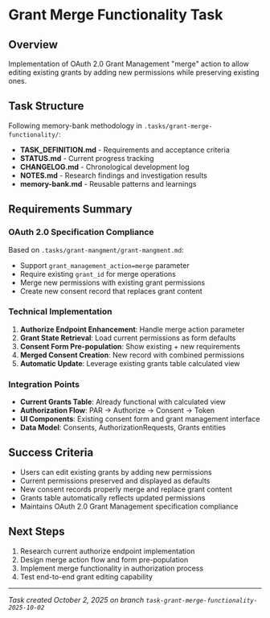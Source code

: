 # Grant Merge Functionality Task

## Overview
Implementation of OAuth 2.0 Grant Management "merge" action to allow editing existing grants by adding new permissions while preserving existing ones.

## Task Structure
Following memory-bank methodology in `.tasks/grant-merge-functionality/`:
- **TASK_DEFINITION.md** - Requirements and acceptance criteria
- **STATUS.md** - Current progress tracking  
- **CHANGELOG.md** - Chronological development log
- **NOTES.md** - Research findings and investigation results
- **memory-bank.md** - Reusable patterns and learnings

## Requirements Summary

### OAuth 2.0 Specification Compliance
Based on `.tasks/grant-mangment/grant-mangment.md`:
- Support `grant_management_action=merge` parameter
- Require existing `grant_id` for merge operations
- Merge new permissions with existing grant permissions
- Create new consent record that replaces grant content

### Technical Implementation
1. **Authorize Endpoint Enhancement**: Handle merge action parameter
2. **Grant State Retrieval**: Load current permissions as form defaults
3. **Consent Form Pre-population**: Show existing + new requirements  
4. **Merged Consent Creation**: New record with combined permissions
5. **Automatic Update**: Leverage existing grants table calculated view

### Integration Points
- **Current Grants Table**: Already functional with calculated view
- **Authorization Flow**: PAR → Authorize → Consent → Token
- **UI Components**: Existing consent form and grant management interface
- **Data Model**: Consents, AuthorizationRequests, Grants entities

## Success Criteria
- Users can edit existing grants by adding new permissions
- Current permissions preserved and displayed as defaults
- New consent records properly merge and replace grant content
- Grants table automatically reflects updated permissions
- Maintains OAuth 2.0 Grant Management specification compliance

## Next Steps
1. Research current authorize endpoint implementation
2. Design merge action flow and form pre-population
3. Implement merge functionality in authorization process
4. Test end-to-end grant editing capability

---
*Task created October 2, 2025 on branch `task-grant-merge-functionality-2025-10-02`*
